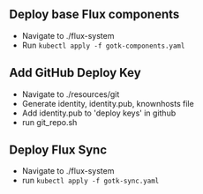 ## Deploy base Flux components
* Navigate to ./flux-system
* Run `kubectl apply -f gotk-components.yaml`

## Add GitHub Deploy Key
* Navigate to ./resources/git
* Generate identity, identity.pub, knownhosts file
* Add identity.pub to 'deploy keys' in github  
* run git_repo.sh

[comment]: <> (## Deploy confluent-helm chart secrets)

[comment]: <> (* Navigate to ./resources/confluent-helm)

[comment]: <> (* Set ENV Vars)

[comment]: <> (* run `senstive_secrets.sh`)

## Deploy Flux Sync
* Navigate to ./flux-system
* run `kubectl apply -f gotk-sync.yaml`

